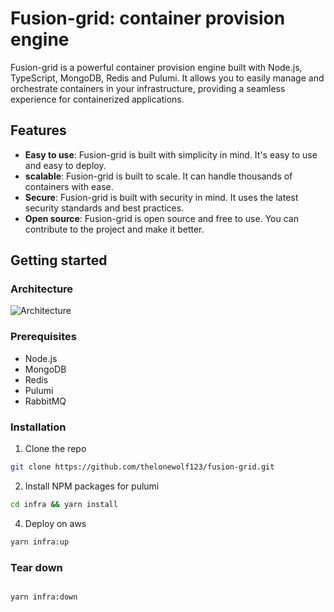 # Fusion-grid: container provision engine

Fusion-grid is a powerful container provision engine built with Node.js, TypeScript, MongoDB, Redis and Pulumi. It allows you to easily manage and orchestrate containers in your infrastructure, providing a seamless experience for containerized applications.

## Features

-   **Easy to use**: Fusion-grid is built with simplicity in mind. It's easy to use and easy to deploy.
-   **scalable**: Fusion-grid is built to scale. It can handle thousands of containers with ease.
-   **Secure**: Fusion-grid is built with security in mind. It uses the latest security standards and best practices.
-   **Open source**: Fusion-grid is open source and free to use. You can contribute to the project and make it better.

## Getting started

### Architecture

![Architecture](https://raw.githubusercontent.com/thelonewolf123/fusion-grid/main/docs/images/architecture.png)

### Prerequisites

-   Node.js
-   MongoDB
-   Redis
-   Pulumi
-   RabbitMQ

### Installation

1. Clone the repo

```sh
git clone https://github.com/thelonewolf123/fusion-grid.git
```

2. Install NPM packages for pulumi

```sh
cd infra && yarn install
```

4. Deploy on aws

```sh
yarn infra:up
```

### Tear down

```sh

yarn infra:down
```
